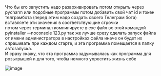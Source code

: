 Что бы его запустить надо разархивировать потом открыть через pycharm или подобные программы потом добавить свой чат id и токен телграмбота (перед этим надо создать своего Телеграм бота) вставляете эти значения в соответствующие строчки   
потом через терминал компилируете в exe файл во этой командой pyinstaller --noconsole 123.py так же лучше срезу сделать запуск файла от имени администратора в настройках файла иначе он будет их спрашивать при каждом старте, и эта программа помещается в папку автозапуска.  
И сразу скажу, что эта программа задумывалась как программа для розыгрышей и для того, чтобы немного упростить жизнь себе  

![image](https://github.com/k1r1snow/-/assets/161663306/da9cba62-ef91-4627-8818-3ae6143e7ddf)

